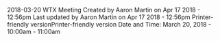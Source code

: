 2018-03-20 WTX Meeting
Created by Aaron Martin on Apr 17 2018 - 12:56pm 
Last updated by Aaron Martin on Apr 17 2018 - 12:56pm
Printer-friendly versionPrinter-friendly version
Date and Time: March 20, 2018 - 10:00am - 11:00am